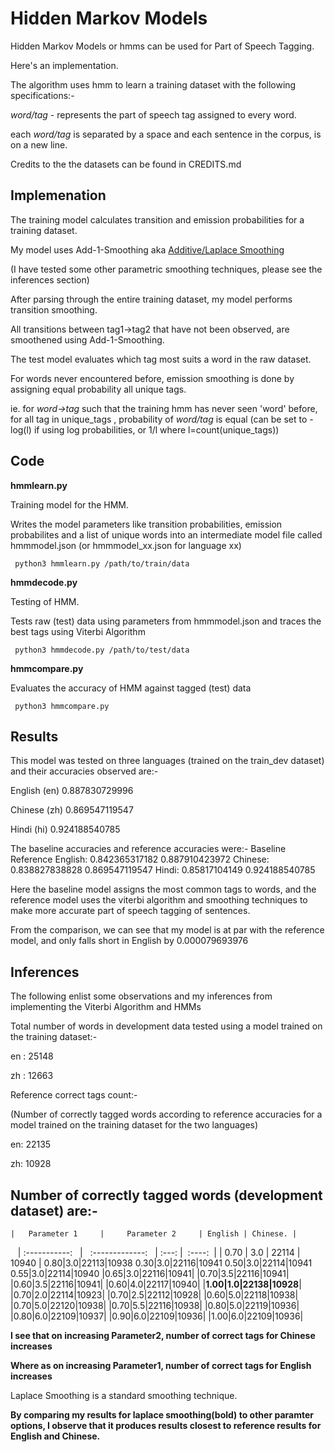 # Hidden Markov Models
 Hidden Markov Models or hmms can be used for Part of Speech Tagging. 
 
 Here's an implementation.
 
 The algorithm uses hmm to learn a training dataset with the following specifications:-
 
 *word/tag* - represents the part of speech tag assigned to every word.
 
 each *word/tag* is separated by a space and each sentence in the corpus, is on a new line.
 
Credits to the the datasets can be found in CREDITS.md

## Implemenation

The training model calculates transition and emission probabilities for a training dataset.

My model uses Add-1-Smoothing aka [Additive/Laplace Smoothing](https://en.wikipedia.org/wiki/Additive_smoothing) 

(I have tested some other parametric smoothing techniques, please see the inferences section)

After parsing through the entire training dataset, my model performs transition smoothing.

All transitions between tag1->tag2 that have not been observed, are smoothened using Add-1-Smoothing.

The test model evaluates which tag most suits a word in the raw dataset.

For words never encountered before, emission smoothing is done by assigning equal probability all unique tags.

ie. for *word->tag* such that the training hmm has never seen 'word' before, for all tag in unique_tags , probability of *word/tag* is equal (can be set to -log(l) if using log probabilities, or 1/l where l=count(unique_tags))

## Code

**hmmlearn.py**

Training model for the HMM. 

Writes the model parameters like transition probabilities, emission probabilites and a list of unique words into an intermediate model file called hmmmodel.json (or hmmmodel_xx.json for language xx)

``` python3 hmmlearn.py /path/to/train/data```

**hmmdecode.py**

Testing of HMM. 

Tests raw (test) data using parameters from hmmmodel.json and traces the best tags using Viterbi Algorithm

``` python3 hmmdecode.py /path/to/test/data```

**hmmcompare.py**

Evaluates the accuracy of HMM against tagged (test) data

``` python3 hmmcompare.py```

## Results

This model was tested on three languages (trained on the train_dev dataset) and their accuracies observed are:-

English (en)  0.887830729996

Chinese (zh)  0.869547119547

Hindi (hi)    0.924188540785
           

The baseline accuracies and reference accuracies were:-
                  Baseline                  Reference
English:    0.842365317182              0.887910423972
Chinese:    0.838827838828              0.869547119547
Hindi:      0.85817104149               0.924188540785

Here the baseline model assigns the most common tags to words, and the reference model uses the viterbi algorithm and smoothing techniques to make more accurate part of speech tagging of sentences.

From the comparison, we can see that my model is at par with the reference model, and only falls short in English by 0.000079693976

## Inferences

The following enlist some observations and my inferences from implementing the Viterbi Algorithm and HMMs

Total number of words in development data tested using a model trained on the training dataset:-

en : 25148

zh : 12663

Reference correct tags count:- 

(Number of correctly tagged words according to reference accuracies for a model trained on the training dataset for the two languages)

en: 22135

zh: 10928


Number of correctly tagged words (development dataset) are:- 
----
    |   Parameter 1     |     Parameter 2     | English | Chinese. |
    |  :-----------:    |   :-------------:   |  :---:  |  :----:  |
| 0.70 | 3.0 | 22114 | 10940 |
0.80|3.0|22113|10938
0.30|3.0|22116|10941
0.50|3.0|22114|10941
0.55|3.0|22114|10940
|0.65|3.0|22116|10941|
|0.70|3.5|22116|10941|
|0.60|3.5|22116|10941|
|0.60|4.0|22117|10940|
|**1.00|1.0|22138|10928**|
|0.70|2.0|22114|10923|
|0.70|2.5|22112|10928|
|0.60|5.0|22118|10938|
|0.70|5.0|22120|10938|
|0.70|5.5|22116|10938|
|0.80|5.0|22119|10936|
|0.80|6.0|22109|10937|
|0.90|6.0|22109|10936|
|1.00|6.0|22109|10936|


**I see that on increasing Parameter2, number of correct tags for Chinese increases**

**Where as on increasing Parameter1, number of correct tags for English increases**

Laplace Smoothing is a standard smoothing technique. 

**By comparing my results for laplace smoothing(bold) to other paramter options, I observe that it produces results closest to reference results for English and Chinese.**
